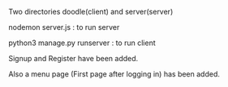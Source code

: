 Two directories doodle(client) and server(server) 

nodemon server.js : to run server

python3 manage.py runserver : to run client

Signup and Register have been added.

Also a menu page (First page after logging in) has been added.
